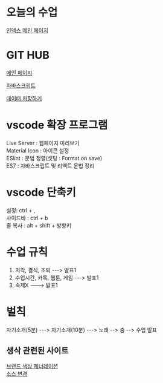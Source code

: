 # 오늘의 수업   
[인덱스 메인 페이지](https://seodaewon1.github.io/class2024/index.html)   
   
# GIT HUB   
[메인 페이지](https://seodaewon1.github.io/class2024/)   

[자바스크립트](https://seodaewon1.github.io/class2024/javascript/index.html)   

[데이터 저장하기](https://seodaewon1.github.io/class2024/javascript/javascript01.html)   

# vscode 확장 프로그램   
Live Server : 웹페이지 미리보기   
Material Icon : 아이콘 설정   
ESlint : 문법 정렬(셋팅 : Format on save)   
ES7 : 자바스크립트 및 리액트 문법 정리   

# vscode 단축키   
설정: ctrl + ,   
사이드바 : ctrl + b   
줄 복사 : alt + shift + 방향키

# 수업 규칙   

1. 지각, 결석, 조퇴 ---> 발표1   
2. 수업시간, 카톡, 웹툰, 게임 ---> 발표1   
3. 숙제X ---> 발표1

# 벌칙
자기소개(5분) ---> 자기소개(10분) ---> 노래 --> 춤 --> 수업 발표   

## 생삭 관련된 사이트
[브랜드 색상 제너레이션](https://huemint.com/brand-intersection/)   
[소스 변경](https://www.sassmeister.com/)